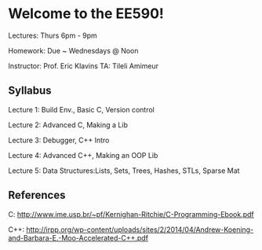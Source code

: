 # Welcome to the EE590!
Lectures: Thurs 6pm - 9pm

Homework: Due ~ Wednesdays @ Noon

Instructor: Prof. Eric Klavins 
TA: Tileli Amimeur

## Syllabus
Lecture 1: Build Env., Basic C, Version control

Lecture 2: Advanced C, Making a Lib

Lecture 3: Debugger, C++ Intro

Lecture 4: Advanced C++, Making an OOP Lib

Lecture 5: Data Structures:Lists, Sets, Trees, Hashes, STLs, Sparse Mat


## References
C: http://www.ime.usp.br/~pf/Kernighan-Ritchie/C-Programming-Ebook.pdf

C++: http://irpp.org/wp-content/uploads/sites/2/2014/04/Andrew-Koening-and-Barbara-E.-Moo-Accelerated-C++.pdf
